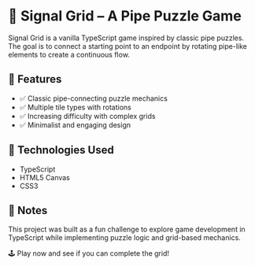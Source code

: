 # 🔵 Signal Grid – A Pipe Puzzle Game
Signal Grid is a vanilla TypeScript game inspired by classic pipe puzzles. The goal is to connect a starting point to an endpoint by rotating pipe-like elements to create a continuous flow.

## 🚀 Features
- ✅ Classic pipe-connecting puzzle mechanics
- ✅ Multiple tile types with rotations
- ✅ Increasing difficulty with complex grids
- ✅ Minimalist and engaging design

## 🔧 Technologies Used
- TypeScript
- HTML5 Canvas
- CSS3

## 📌 Notes
This project was built as a fun challenge to explore game development in TypeScript while implementing puzzle logic and grid-based mechanics.

🕹️ Play now and see if you can complete the grid!
